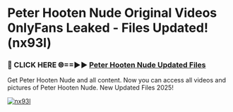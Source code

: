 # Peter Hooten Nude Original Videos 0nlyFans Leaked - Files Updated! (nx93l)

<h3>🔴 CLICK HERE 🌐==►► <a href="https://tinyurl.com/y5r63du9" rel="nofollow">Peter Hooten Nude Updated Files</a></h3>

Get Peter Hooten Nude and all content. Now you can access all videos and pictures of Peter Hooten Nude. New Updated Files 2025!

[![nx93l](https://i.imgur.com/UVo9nyh.gif)](https://tinyurl.com/y5r63du9)